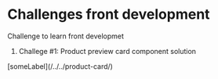 #  Challenges front development

Challenge to learn front developmet

<ol>
  <li>Challege #1: Product preview card component solution
  </li>
</ol>
[someLabel](/../../product-card/)

